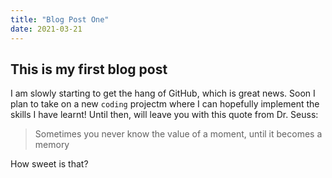 ```yaml
---
title: "Blog Post One"
date: 2021-03-21
---
```


## This is my first blog post

I am slowly starting to get the hang of GitHub, which is great news. Soon I plan to take on a new `coding` projectm where I can hopefully implement the skills I have learnt! Until then, will leave you with this quote from Dr. Seuss:

> Sometimes you never know the value of a moment, until it becomes a memory

How sweet is that?
